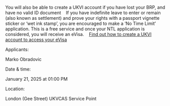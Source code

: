 You will also be able to create a UKVI account if you have lost your BRP, and have no valid ID document    If you have indefinite leave to enter or remain (also known as settlement) and prove your rights with a passport vignette sticker or ‘wet ink stamp’, you are encouraged to make a ‘No Time Limit’ application. This is a free service and once your NTL application is considered, you will receive an eVisa.    [Find out how to create a UKVI account to access your eVisa](https://www.gov.uk/get-access-evisa/check-access-your-evisa)



Applicants:

Marko Obradovic

Date & time:

January 21, 2025 at 01:00 PM

Location:

London (Gee Street) UKVCAS Service Point